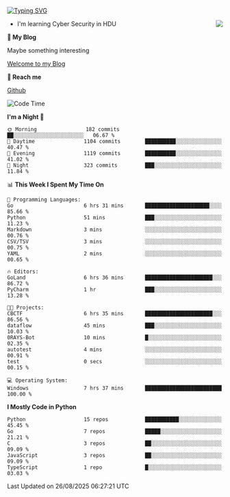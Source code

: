 [![Typing SVG](https://readme-typing-svg.herokuapp.com?font=Fira+Code&pause=1000&random=false&width=450&height=60&lines=Hello+%F0%9F%91%8B%F0%9F%8F%BB;I'm+JBNRZ)](https://git.io/typing-svg)

<a href="#">
  <img align="right" src="https://github-readme-stats.vercel.app/api?username=JBNRZ&show_icons=true&bg_color=15,f2f7fd,E0EAFC" />
</a>

- I'm learning Cyber Security in HDU

 **🌱 My Blog**

Maybe something interesting

[Welcome to my Blog](https://jbnrz.com.cn/)

 **💬 Reach me** 

[Github](https://github.com/JBNRZ)


<!--START_SECTION:waka-->
![Code Time](http://img.shields.io/badge/Code%20Time-1%2C378%20hrs%2012%20mins-blue)

**I'm a Night 🦉** 

```text
🌞 Morning                182 commits         ██░░░░░░░░░░░░░░░░░░░░░░░   06.67 % 
🌆 Daytime                1104 commits        ██████████░░░░░░░░░░░░░░░   40.47 % 
🌃 Evening                1119 commits        ██████████░░░░░░░░░░░░░░░   41.02 % 
🌙 Night                  323 commits         ███░░░░░░░░░░░░░░░░░░░░░░   11.84 % 
```


📊 **This Week I Spent My Time On** 

```text
💬 Programming Languages: 
Go                       6 hrs 31 mins       █████████████████████░░░░   85.66 % 
Python                   51 mins             ███░░░░░░░░░░░░░░░░░░░░░░   11.23 % 
Markdown                 3 mins              ░░░░░░░░░░░░░░░░░░░░░░░░░   00.76 % 
CSV/TSV                  3 mins              ░░░░░░░░░░░░░░░░░░░░░░░░░   00.75 % 
YAML                     2 mins              ░░░░░░░░░░░░░░░░░░░░░░░░░   00.65 % 

🔥 Editors: 
GoLand                   6 hrs 36 mins       ██████████████████████░░░   86.72 % 
PyCharm                  1 hr                ███░░░░░░░░░░░░░░░░░░░░░░   13.28 % 

🐱‍💻 Projects: 
CBCTF                    6 hrs 35 mins       ██████████████████████░░░   86.56 % 
dataflow                 45 mins             ███░░░░░░░░░░░░░░░░░░░░░░   10.03 % 
0RAYS-Bot                10 mins             █░░░░░░░░░░░░░░░░░░░░░░░░   02.35 % 
autotest                 4 mins              ░░░░░░░░░░░░░░░░░░░░░░░░░   00.91 % 
test                     0 secs              ░░░░░░░░░░░░░░░░░░░░░░░░░   00.15 % 

💻 Operating System: 
Windows                  7 hrs 37 mins       █████████████████████████   100.00 % 
```

**I Mostly Code in Python** 

```text
Python                   15 repos            ███████████░░░░░░░░░░░░░░   45.45 % 
Go                       7 repos             █████░░░░░░░░░░░░░░░░░░░░   21.21 % 
C                        3 repos             ██░░░░░░░░░░░░░░░░░░░░░░░   09.09 % 
JavaScript               3 repos             ██░░░░░░░░░░░░░░░░░░░░░░░   09.09 % 
TypeScript               1 repo              █░░░░░░░░░░░░░░░░░░░░░░░░   03.03 % 
```




 Last Updated on 26/08/2025 06:27:21 UTC
<!--END_SECTION:waka-->
